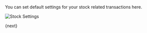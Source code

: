 You can set default settings for your stock related transactions here.

<img class="screenshot" alt="Stock Settings" src="assets/img/stock/stock-settings.png">

{next}